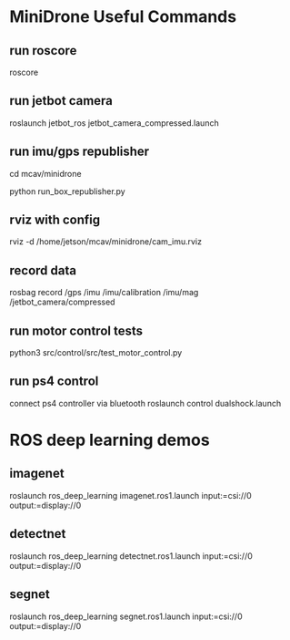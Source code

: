 # MiniDrone Useful Commands

## run roscore
roscore

## run jetbot camera
roslaunch jetbot_ros jetbot_camera_compressed.launch

## run imu/gps republisher
cd mcav/minidrone

python run_box_republisher.py

## rviz with config
rviz -d /home/jetson/mcav/minidrone/cam_imu.rviz

## record data
rosbag record /gps /imu /imu/calibration /imu/mag /jetbot_camera/compressed 

## run motor control tests
python3 src/control/src/test_motor_control.py

## run ps4 control
connect ps4 controller via bluetooth
roslaunch control dualshock.launch







# ROS deep learning demos

## imagenet
roslaunch ros_deep_learning imagenet.ros1.launch input:=csi://0 output:=display://0

## detectnet
roslaunch ros_deep_learning detectnet.ros1.launch input:=csi://0 output:=display://0


## segnet
roslaunch ros_deep_learning segnet.ros1.launch input:=csi://0 output:=display://0




